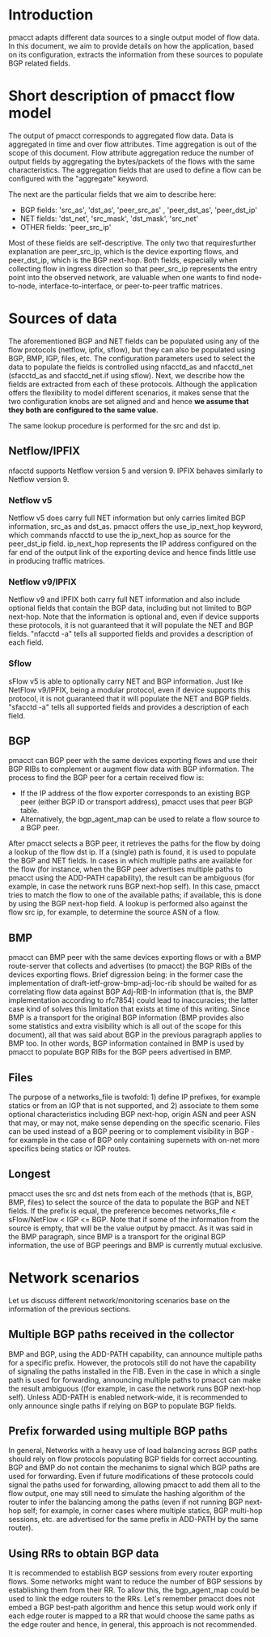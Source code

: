 # Introduction
pmacct adapts different data sources to a single output model of flow data.  In this document, we aim to provide details on how the application, based on its configuration, extracts the information from these sources to populate BGP related fields.

# Short description of pmacct flow model
The output of pmacct corresponds to aggregated flow data. Data is aggregated in time and over flow attributes. Time aggregation is out of the scope of this document. Flow attribute aggregation reduce the number of output fields by aggregating the bytes/packets of the flows with the same characteristics. The aggregation fields that are used to define a flow can be configured with the "aggregate" keyword.

The next are the particular fields that we aim to describe here:
* BGP fields: 'src_as', 'dst_as', 'peer_src_as' , 'peer_dst_as', 'peer_dst_ip'
* NET fields: 'dst_net', 'src_mask', 'dst_mask', 'src_net'
* OTHER fields: 'peer_src_ip'

Most of these fields are self-descriptive. The only two that requiresfurther explanation are peer_src_ip, which is the device exporting flows, and peer_dst_ip, which is the BGP next-hop. Both fields, especially when collecting flow in ingress direction so that peer_src_ip represents the entry point into the observed network, are valuable when one wants to find node-to-node, interface-to-interface, or peer-to-peer traffic matrices.

# Sources of data
The aforementioned BGP and NET fields can be populated using any of the flow protocols (netflow, ipfix, sflow), but they can also be populated using BGP, BMP, IGP, files, etc. The configuration parameters used to select the data to populate the fields is controlled using nfacctd_as and nfacctd_net (sfacctd_as and sfacctd_net.if using sflow). Next, we describe how the fields are extracted from each of these protocols. Although the application offers the flexibility to model different scenarios, it makes sense that the two configuration knobs are set aligned and and hence **we assume that they both are configured to the same value**.

The same lookup procedure is performed for the src and dst ip.

## Netflow/IPFIX
nfacctd supports Netflow version 5 and version 9. IPFIX behaves similarly to Netflow version 9.

### Netflow v5
Netflow v5 does carry full NET information but only carries limited BGP information, src_as and dst_as. pmacct offers the use_ip_next_hop keyword, which commands nfacctd to use the ip_next_hop as source for the peer_dst_ip field. ip_next_hop represents the IP address configured on the far end of the output link of the exporting device and hence finds little use in producing traffic matrices.  

### Netflow v9/IPFIX
Netflow v9 and IPFIX both carry full NET information and also include optional fields that contain the BGP data, including but not limited to BGP next-hop. Note that the information is optional and, even if device supports these protocols, it is not guaranteed that it will populate the NET and BGP fields. "nfacctd -a" tells all supported fields and provides a description of each field. 

### Sflow
sFlow v5 is able to optionally carry NET and BGP information. Just like NetFlow v9/IPFIX, being a modular protocol, even if device supports this protocol, it is not guaranteed that it will populate the NET and BGP fields. "sfacctd -a" tells all supported fields and provides a description of each field.

## BGP
pmacct can BGP peer with the same devices exporting flows and use their BGP RIBs to complement or augment flow data with BGP information.
The process to find the BGP peer for a certain received flow is:
- If the IP address of the flow exporter corresponds to an existing BGP peer (either BGP ID or transport address), pmacct uses that peer BGP table.
- Alternatively, the bgp_agent_map can be used to relate a flow source to a BGP peer.

After pmacct selects a BGP peer, it retrieves the paths for the flow by doing a lookup of the flow dst ip. If a (single) path is found, it is used to populate the BGP and NET fields. In cases in which multiple paths are available for the flow (for instance, when the BGP peer advertises multiple paths to pmacct using the ADD-PATH capability), the result can be ambiguous (for example, in case the network runs BGP next-hop self). In this case, pmacct tries to match the flow to one of the available paths; if available, this is done by using the BGP next-hop field. A lookup is performed also against the flow src ip, for example, to determine the source ASN of a flow.

## BMP
pmacct can BMP peer with the same devices exporting flows or with a BMP route-server that collects and advertises (to pmacct) the BGP RIBs of the devices exporting flows. Brief digression being: in the former case the implementation of draft-ietf-grow-bmp-adj-loc-rib should be waited for as correlating flow data against BGP Adj-RIB-In information (that is, the BMP implementation according to rfc7854) could lead to inaccuracies; the latter case kind of solves this limitation that exists at time of this writing. Since BMP is a transport for the original BGP information (BMP provides also some statistics and extra visibility which is all out of the scope for this document), all that was said about BGP in the previous paragraph applies to BMP too. In other words, BGP information contained in BMP is used by pmacct to populate BGP RIBs for the BGP peers advertised in BMP.

## Files
The purpose of a networks_file is twofold: 1) define IP prefixes, for example statics or from an IGP that is not supported, and 2) associate to them some optional characteristics including BGP next-hop, origin ASN and peer ASN that may, or may not, make sense depending on the specific scenario. Files can be used instead of a BGP peering or to complement visibility in BGP - for example in the case of BGP only containing supernets with on-net more specifics being statics or IGP routes.

## Longest
pmacct uses the src and dst nets from each of the methods (that is, BGP, BMP, files) to select the source of the data to populate the BGP and NET fields. If the prefix is equal, the preference becomes networks_file < sFlow/NetFlow < IGP <= BGP. Note that if some of the information from the source is empty, that will be the value output by pmacct. As it was said in the BMP paragraph, since BMP is a transport for the original BGP information, the use of BGP peerings and BMP is currently mutual exclusive.  

# Network scenarios
Let us discuss different network/monitoring scenarios base on the information of the previous sections.

## Multiple BGP paths received in the collector
BMP and BGP, using the ADD-PATH capability, can announce multiple paths for a specific prefix. However, the protocols still do not have the capability of signaling the paths installed in the FIB. Even in the case in which a single path is used for forwarding, announcing multiple paths to pmacct can make the result ambiguous ((for example, in case the network runs BGP next-hop self). Unless ADD-PATH is enabled network-wide, it is recommended to only announce single paths if relying on BGP to populate BGP fields.

## Prefix forwarded using multiple BGP paths
In general, Networks with a heavy use of load balancing across BGP paths should rely on flow protocols populating BGP fields for correct accounting. BGP and BMP do not contain the mechanims to signal which BGP paths are used for forwarding. Even if future modifications of these protocols could signal the paths used for forwarding, allowing pmacct to add them all to the flow output, one may still need to simulate the hashing algorithm of the router to infer the balancing among the paths (even if not running BGP next-hop self; for example, in corner cases where multiple statics, BGP multi-hop sessions, etc. are advertised for the same prefix in ADD-PATH by the same router).

## Using RRs to obtain BGP data
It is recommended to establish BGP sessions from every router exporting flows. Some networks might want to reduce the number of BGP sessions by establishing them from their RR. To allow this, the bgp_agent_map could be used to link the edge routers to the RRs. Let's remember pmacct does not embed a BGP best-path algorithm and hence this setup would work only if each edge router is mapped to a RR that would choose the same paths as the edge router and hence, in general, this approach is not recommended.
